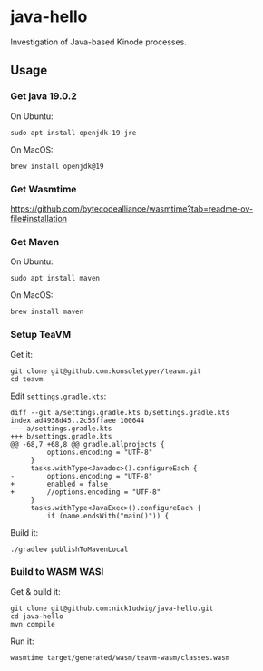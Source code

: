 # java-hello

Investigation of Java-based Kinode processes.

## Usage

### Get java 19.0.2

On Ubuntu:
```
sudo apt install openjdk-19-jre
```

On MacOS:
```
brew install openjdk@19
```

### Get Wasmtime

https://github.com/bytecodealliance/wasmtime?tab=readme-ov-file#installation

### Get Maven

On Ubuntu:
```
sudo apt install maven
```

On MacOS:
```
brew install maven
```

### Setup TeaVM

Get it:
```
git clone git@github.com:konsoletyper/teavm.git
cd teavm
```

Edit `settings.gradle.kts`:
```
diff --git a/settings.gradle.kts b/settings.gradle.kts
index ad4938d45..2c55ffaee 100644
--- a/settings.gradle.kts
+++ b/settings.gradle.kts
@@ -68,7 +68,8 @@ gradle.allprojects {
         options.encoding = "UTF-8"
     }
     tasks.withType<Javadoc>().configureEach {
-        options.encoding = "UTF-8"
+        enabled = false
+        //options.encoding = "UTF-8"
     }
     tasks.withType<JavaExec>().configureEach {
         if (name.endsWith("main()")) {
```

Build it:
```
./gradlew publishToMavenLocal
```

### Build to WASM WASI

Get & build it:
```
git clone git@github.com:nick1udwig/java-hello.git
cd java-hello
mvn compile
```

Run it:
```
wasmtime target/generated/wasm/teavm-wasm/classes.wasm
```
